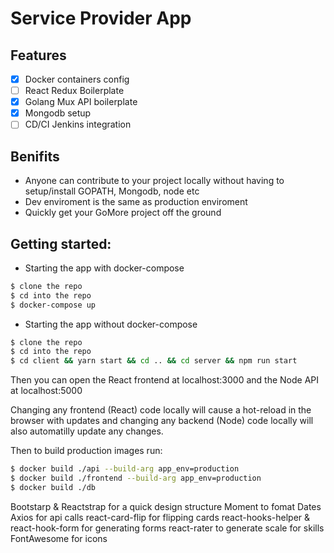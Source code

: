 # Service Provider App

## Features

- [x] Docker containers config
- [ ] React Redux Boilerplate
- [x] Golang Mux API boilerplate
- [x] Mongodb setup
- [ ] CD/CI Jenkins integration

## Benifits

- Anyone can contribute to your project locally without having to setup/install GOPATH, Mongodb, node etc
- Dev enviroment is the same as production enviroment
- Quickly get your GoMore project off the ground

## Getting started:

- Starting the app with docker-compose

```bash
$ clone the repo
$ cd into the repo
$ docker-compose up
```

- Starting the app without docker-compose

```bash
$ clone the repo
$ cd into the repo
$ cd client && yarn start && cd .. && cd server && npm run start
```

Then you can open the React frontend at localhost:3000 and the Node API at localhost:5000

Changing any frontend (React) code locally will cause a hot-reload in the browser with updates and changing any backend (Node) code locally will also automatilly update any changes.

Then to build production images run:

```bash
$ docker build ./api --build-arg app_env=production
$ docker build ./frontend --build-arg app_env=production
$ docker build ./db
```

Bootstarp & Reactstrap for a quick design structure
Moment to fomat Dates
Axios for api calls
react-card-flip for flipping cards
react-hooks-helper & react-hook-form for generating forms
react-rater to generate scale for skills
FontAwesome for icons
